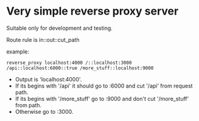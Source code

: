 # Very simple reverse proxy server

Suitable only for development and testing.

Route rule is in::out::cut_path

example:
```
reverse_proxy localhost:4000 /::localhost:3000 /api::localhost:6000::true /more_stuff::localhost:9000
```
- Output is 'localhost:4000'.
- If its begins with '/api' it should go to :6000 and cut '/api' from request path.
- If its begins with '/more_stuff' go to :9000 and don't cut '/more_stuff' from path.
- Otherwise go to :3000.
